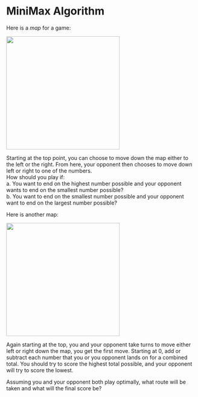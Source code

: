 # MiniMax Algorithm

Here is a *map* for a game:

<img src="https://github.com/supportingami/sami-maths-club/blob/master/maths-club-pack/images/minimax-1.png?raw=true" width=300>  

Starting at the top point, you can choose to move down the map either to the left or the right. From here, your opponent then chooses to move down left or right to one of the numbers.  
How should you play if:  
a. You want to end on the highest number possible and your opponent wants to end on the smallest number possible?  
b. You want to end on the smallest number possible and your opponent want to end on the largest number possible?

Here is another map:

<img src="https://github.com/supportingami/sami-maths-club/blob/master/maths-club-pack/images/minimax-2.png?raw=true" width=300>  

Again starting at the top, you and your opponent take turns to move either left or right down the map, you get the first move. Starting at 0, add or subtract each number that you or you opponent lands on for a combined total. You should try to score the highest total possible, and your opponent will try to score the lowest.

Assuming you and your opponent both play optimally, what route will be taken and what will the final score be?
